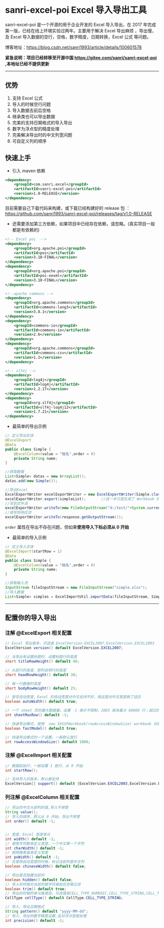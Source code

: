 # sanri-excel-poi Excel 导入导出工具

sanri-excel-poi 是一个开源的用于企业开发的 Excel 导入导出，在 2017 年完成第一版，已经在线上环境实验过两年。主要用于解决 Excel 导出麻烦 ，导出慢，及 Excel 导入数据的空行，空格，数字精度，日期转换，Excel 公式 等问题。

博客地址：https://blog.csdn.net/sanri1993/article/details/100601578

**紧急说明：项目已经转移至开源中国 https://gitee.com/sanri/sanri-excel-poi ,本地址已经不提供更新** 

-----

## 优势

1. 支持 Excel 公式 
2. 导入的时候空行问题
3. 导入数据去前后空格
4. 继承类也可以导出数据
5. 完美的支持日期格式的导入导出
6. 数字为浮点型的精度处理
7. 完美解决导出时的中文列宽问题
8. 可自定义列的顺序

## 快速上手

* 引入 maven 依赖

```xml
<dependency>
    <groupId>com.sanri.excel</groupId>
    <artifactId>sanri-excel-poi</artifactId>
    <version>1.0-RELEASE</version>
</dependency>
```

目前需要自己下载代码来构建，或下载已经构建好的 release 包 ：
https://github.com/sanri1993/sanri-excel-poi/releases/tag/v1.0-RELEASE

* 还需要添加第三方依赖，如果项目中已经存在依赖，请忽略。(真实项目一般都是有依赖的)

```xml
<!-- Excel poi  -->
<dependency>
    <groupId>org.apache.poi</groupId>
    <artifactId>poi</artifactId>
    <version>3.10-FINAL</version>
</dependency>
<dependency>
    <groupId>org.apache.poi</groupId>
    <artifactId>poi-ooxml</artifactId>
    <version>3.10-FINAL</version>
</dependency>

<!--apache commons -->
<dependency>
    <groupId>org.apache.commons</groupId>
    <artifactId>commons-lang3</artifactId>
    <version>3.8.1</version>
</dependency>
<dependency>
    <groupId>commons-io</groupId>
    <artifactId>commons-io</artifactId>
    <version>2.6</version>
</dependency>
<dependency>
    <groupId>org.apache.commons</groupId>
    <artifactId>commons-csv</artifactId>
    <version>1.2</version>
</dependency>

<!-- slf4j -->
<dependency>
    <groupId>log4j</groupId>
    <artifactId>log4j</artifactId>
    <version>1.2.17</version>
</dependency>
<dependency>
    <groupId>org.slf4j</groupId>
    <artifactId>slf4j-log4j12</artifactId>
    <version>1.7.21</version>
</dependency>
```

* 最简单的导出示例

```java
// 定义导出实体
@ExcelExport
@Data
public class Simple {
    @ExcelColumn(value = "姓名",order = 0)
    private String name;
}

//获取数据
List<Simple> datas = new ArrayList();
datas.add(new Simple());

//导出Excel 
ExcelExportWriter excelExportWriter = new ExcelExportWriter(Simple.class);
excelExportWriter.export(simpleList);		//这一步只是生成了 Workbook 的数据，还需要用户来决定输出到哪
//写到文件流
excelExportWriter.writeTo(new FileOutputStream("d:/test/"+System.currentTimeMillis()+".xlsx"));
//或写到响应流
excelExportWriter.writeTo(response.getOutputStream());
```

 `order` 属性在导出不存在问题，但如果**使用导入下标必须从 0 开始**



* 最简单的导入示例

```java
// 定义导入实体
@ExcelImport(startRow = 1)
@Data
public class Simple {
    @ExcelColumn(value = "姓名",order = 0)
    private String name;
}

//获取输入流
InputStream fileInputStream = new FileInputStream("simple.xlsx");
//导入数据
List<Simple> simples = ExcelImportUtil.importData(fileInputStream, Simple.class);
```

-----

## 配置你的导入导出

### 注解 @ExcelExport 相关配置

```java
// Excel 导出版本，可选值 ExcelVersion.EXCEL2007,ExcelVersion.EXCEL2003
ExcelVersion version() default ExcelVersion.EXCEL2007;

// 当导出有设置标题时，设置标题行的高度
short titleRowHeight() default 40;

// 头部行的高度，即列说明行的高度 
short headRowHeight() default 30;

// 每一行数据的高度
short bodyRowHeight() default 25;

// 是否自动宽度，Excel 的自动宽度对中文支持不好，我这里对中文宽度做了适应
boolean autoWidth() default true;

// 一个 sheet 页的最大数据量，设置 -1 表示不限制，2003 版本最大 60000 行；超过的行数会另起 sheet 页
int sheetMaxRow() default -1;

// 快速导出模式，使用  new SXSSFWorkbook(rowAccessWindowSize) workbook 对象 
boolean fastModel() default true;

// 快速导出模式的一个设置，一般默认就行
int rowAccessWindowSize() default 1000;

```

### 注解 @ExcelImport 相关配置

```java
// 数据起始行，一般设置 1 就行，从 0 开始
int startRow();

// 支持导入的版本，默认都支持
ExcelVersion[] support() default {ExcelVersion.EXCEL2003,ExcelVersion.EXCEL2007};
```



### 列注解 @ExcelColumn 相关配置

```java
// 导出的中文头部列的值,导入不用管
String value();
// 导入的顺序，默认从 0 开始，导出不用管
int order() default -1;


// 宽度，Excel 宽度单元
int width() default -1;
// 使用字符数来定义宽度，一个中文算一个字符
int charWidth() default -1;
// 使用像素值来定义宽度
int pxWidth() default -1;
// 在使用自动宽度的时候，标记当前列是中文列
boolean chineseWidth() default false;

// 导出是否隐藏当前列
boolean hidden() default false;
// 导入的时候对当前列做字符串前后空格过滤 
boolean trim() default true;
// 导出的时候的单元格类型，可选值有CELL_TYPE_NUMERIC,CELL_TYPE_STRING,CELL_TYPE_BLANK,CELL_TYPE_BOOLEAN
CellType cellType() default CellType.CELL_TYPE_STRING;

// 导入、导出日期格式
String pattern() default "yyyy-MM-dd";
// 导入、导出的数字精度设置,会对浮点型做处理
int precision() default -1;
```

